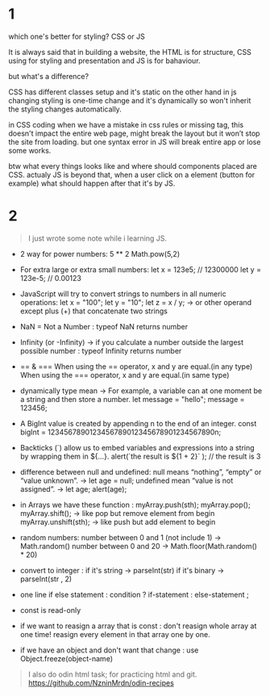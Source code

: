 # 1

which one's better for styling? CSS or JS

It is always said that in building a website, the HTML is for structure, CSS using for styling and presentation and JS is for bahaviour.

but what's a difference?

CSS has different classes setup and it's static on the other hand in js changing styling is one-time change and it's dynamically so won't inherit the styling changes automatically.

in CSS coding when we have a mistake in css rules or missing tag, this doesn't impact the entire web page, might break the layout but it won’t stop the site from loading. but one syntax error in JS will break entire app or lose some works.

btw what every things looks like and where should components placed are CSS. actualy JS is beyond that, when a user click on a element (button for example) what should happen after that it's by JS.

# 2

> I just wrote some note while i learning JS.

- 2 way for power numbers:
5 ** 2
Math.pow(5,2)

- For extra large or extra small numbers:
let x = 123e5;    // 12300000
let y = 123e-5;   // 0.00123

- JavaScript will try to convert strings to numbers in all numeric operations:
let x = "100";
let y = "10";
let z = x / y; -> or other operand except plus (+) that concatenate two strings

- NaN = Not a Number : typeof NaN returns number

- Infinity (or -Infinity) -> if you calculate a number outside the largest possible number : typeof Infinity returns number

- == & ===
 When using the == operator, x and y are equal.(in any type)
 When using the === operator, x and y are equal.(in same type)

- dynamically type mean -> For example, a variable can at one moment be a string and then store a number.
let message = "hello";
message = 123456;

- A BigInt value is created by appending n to the end of an integer.
const bigInt = 1234567890123456789012345678901234567890n;

- Backticks (\`) allow us to embed variables and expressions into a string by wrapping them in ${…}.
alert(\`the result is ${1 + 2}` ); // the result is 3

- difference between null and undefined:
null means “nothing”, “empty” or “value unknown”.
-> let age = null;
undefined mean  “value is not assigned”. 
-> let age;
   alert(age); 

- in Arrays we have these function :
myArray.push(sth);
myArray.pop();
myArray.shift(); -> like pop but remove element from begin 
myArray.unshift(sth); -> like push but add element to begin 

- random numbers:
number between 0 and 1 (not include 1) -> Math.random()
number between 0 and 20 -> Math.floor(Math.random() * 20)

- convert to integer :
if it's string -> parseInt(str)
if it's binary -> parseInt(str , 2)

- one line if else statement :
condition ? if-statement : else-statement ;

- const is read-only

- if we want to reasign a array that is const :
 don't reasign whole array at one time!
 reasign every element in that array one by one.

- if we have an object and don't want that change :
use Object.freeze(object-name) 

> I also do odin html task; for practicing html and git.
https://github.com/NzninMrdn/odin-recipes